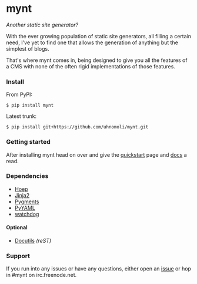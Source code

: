# mynt

_Another static site generator?_

With the ever growing population of static site generators, all filling a certain need, I've yet to find one that allows the generation of anything but the simplest of blogs.

That's where mynt comes in, being designed to give you all the features of a CMS with none of the often rigid implementations of those features.


### Install

From PyPI:

    $ pip install mynt

Latest trunk:

    $ pip install git+https://github.com/uhnomoli/mynt.git


### Getting started

After installing mynt head on over and give the [quickstart][quickstart] page and [docs][docs] a read.


### Dependencies

+ [Hoep][hoep]
+ [Jinja2][jinja]
+ [Pygments][pygments]
+ [PyYAML][pyyaml]
+ [watchdog][watchdog]

#### Optional

+ [Docutils][docutils] _(reST)_


### Support

If you run into any issues or have any questions, either open an [issue][issues] or hop in #mynt on irc.freenode.net.


[docs]: https://mynt.uhnomoli.com/
[docutils]: https://docutils.sourceforge.net/
[hoep]: https://github.com/uhnomoli/Hoep
[issues]: https://github.com/uhnomoli/mynt/issues
[jinja]: https://jinja.palletsprojects.com/
[pygments]: https://pygments.org/
[pyyaml]: https://pyyaml.org/
[quickstart]: https://mynt.uhnomoli.com/docs/quickstart/
[watchdog]: https://github.com/gorakhargosh/watchdog

